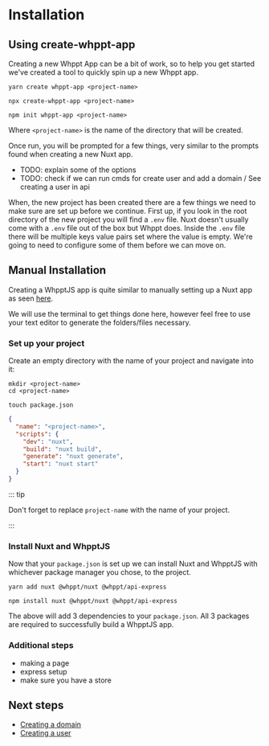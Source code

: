 # Installation

## Using create-whppt-app

Creating a new Whppt App can be a bit of work, so to help you get started we've created a tool to quickly
spin up a new Whppt app.

<CodeGroup>

<code-block title="Yarn">

```shell
yarn create whppt-app <project-name>
```

</code-block>

<code-block title="npx">

```shell
npx create-whppt-app <project-name>
```

</code-block>

<code-block title="npm">

```shell
npm init whppt-app <project-name>
```

</code-block>

</CodeGroup>

Where `<project-name>` is the name of the directory that will be created.

Once run, you will be prompted for a few things, very similar to the prompts found when creating a
new Nuxt app.

- TODO: explain some of the options
- TODO: check if we can run cmds for create user and add a domain / See creating a user in api

When, the new project has been created there are a few things we need to make sure are set up before we continue.
First up, if you look in the root directory of the new project you will find a `.env` file. Nuxt doesn't usually
come with a `.env` file out of the box but Whppt does. Inside the `.env` file there will be multiple keys value pairs
set where the value is empty. We're going to need to configure some of them before we can move on.

## Manual Installation

Creating a WhpptJS app is quite similar to manually setting up a Nuxt app as seen [here](https://nuxtjs.org/docs/2.x/get-started/installation#manual-installation).

We will use the terminal to get things done here, however feel free to use your text editor to generate the folders/files necessary.

### Set up your project

Create an empty directory with the name of your project and navigate into it:

```shell
mkdir <project-name>
cd <project-name>
```

```shell
touch package.json
```

```json
{
  "name": "<project-name>",
  "scripts": {
    "dev": "nuxt",
    "build": "nuxt build",
    "generate": "nuxt generate",
    "start": "nuxt start"
  }
}
```

::: tip

Don't forget to replace `project-name` with the name of your project.

:::

### Install Nuxt and WhpptJS

Now that your `package.json` is set up we can install Nuxt and WhpptJS with whichever package manager you chose, to the project.

<CodeGroup>

<CodeBlock title="Yarn">

```shell
yarn add nuxt @whppt/nuxt @whppt/api-express
```

</CodeBlock>

<CodeBlock title="npm">

```shell
npm install nuxt @whppt/nuxt @whppt/api-express
```

</CodeBlock>

</CodeGroup>

The above will add 3 dependencies to your `package.json`. All 3 packages are required to successfully build a WhpptJS app.

### Additional steps

- making a page
- express setup
- make sure you have a store

## Next steps

- [Creating a domain](/guide/gettingStarted/domains)
- [Creating a user](/guide/gettingStarted/authentication)
